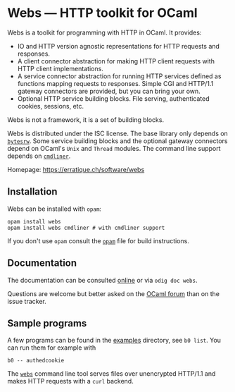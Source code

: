 Webs — HTTP toolkit for OCaml
=============================

Webs is a toolkit for programming with HTTP in OCaml. It provides:

* IO and HTTP version agnostic representations for HTTP requests and responses.
* A client connector abstraction for making HTTP client requests with
  HTTP client implementations.
* A service connector abstraction for running HTTP services defined as 
  functions mapping requests to responses. Simple CGI and HTTP/1.1 gateway 
  connectors are provided, but you can bring your own.
* Optional HTTP service building blocks. File serving, authenticated
  cookies, sessions, etc.

Webs is not a framework, it is a set of building blocks.

Webs is distributed under the ISC license. The base library only
depends on [`bytesrw`]. Some service building blocks and the optional
gateway connectors depend on OCaml's `Unix` and `Thread` modules. The
command line support depends on [`cmdliner`].

Homepage: <https://erratique.ch/software/webs>  

[`cmdliner`]: https://erratique.ch/software/cmdliner
[`bytesrw`]: https://erratique.ch/software/bytesrw

## Installation

Webs can be installed with `opam`:

    opam install webs
    opam install webs cmdliner # with cmdliner support

If you don't use `opam` consult the [`opam`](opam) file for build
instructions.

## Documentation

The documentation can be consulted [online] or via `odig doc webs`.

Questions are welcome but better asked on the [OCaml forum] than on
the issue tracker.

[online]: https://erratique.ch/software/webs/doc
[OCaml forum]: https://discuss.ocaml.org/

## Sample programs 

A few programs can be found in the [examples](examples) directory,
see `b0 list`. You  can run them for example with 

    b0 -- authedcookie

The [`webs`](examples/webs_tool.ml) command line tool serves files
over unencrypted HTTP/1.1 and makes HTTP requests with a `curl`
backend.

